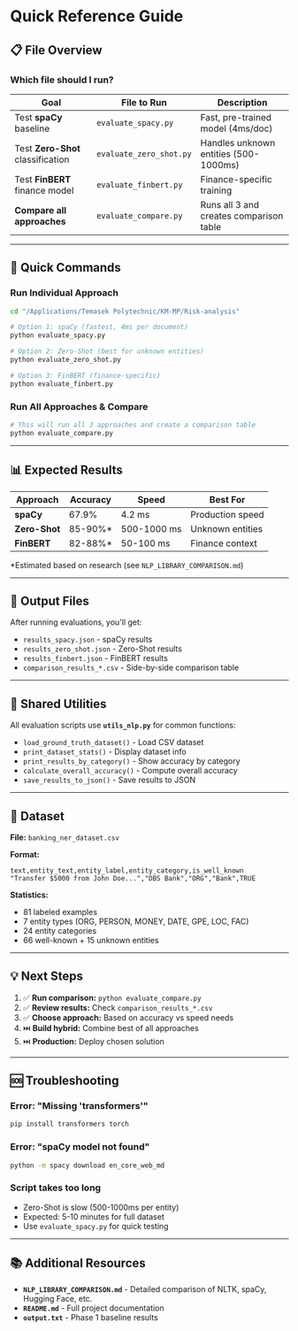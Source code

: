 # Quick Reference Guide

## 📋 File Overview

### **Which file should I run?**

| Goal | File to Run | Description |
|------|-------------|-------------|
| Test **spaCy** baseline | `evaluate_spacy.py` | Fast, pre-trained model (4ms/doc) |
| Test **Zero-Shot** classification | `evaluate_zero_shot.py` | Handles unknown entities (500-1000ms) |
| Test **FinBERT** finance model | `evaluate_finbert.py` | Finance-specific training |
| **Compare all approaches** | `evaluate_compare.py` | Runs all 3 and creates comparison table |

---

## 🚀 Quick Commands

### Run Individual Approach
```bash
cd "/Applications/Temasek Polytechnic/KM-MP/Risk-analysis"

# Option 1: spaCy (fastest, 4ms per document)
python evaluate_spacy.py

# Option 2: Zero-Shot (best for unknown entities)
python evaluate_zero_shot.py

# Option 3: FinBERT (finance-specific)
python evaluate_finbert.py
```

### Run All Approaches & Compare
```bash
# This will run all 3 approaches and create a comparison table
python evaluate_compare.py
```

---

## 📊 Expected Results

| Approach | Accuracy | Speed | Best For |
|----------|----------|-------|----------|
| **spaCy** | 67.9% | 4.2 ms | Production speed |
| **Zero-Shot** | 85-90%* | 500-1000 ms | Unknown entities |
| **FinBERT** | 82-88%* | 50-100 ms | Finance context |

*Estimated based on research (see `NLP_LIBRARY_COMPARISON.md`)

---

## 📁 Output Files

After running evaluations, you'll get:

- `results_spacy.json` - spaCy results
- `results_zero_shot.json` - Zero-Shot results  
- `results_finbert.json` - FinBERT results
- `comparison_results_*.csv` - Side-by-side comparison table

---

## 🔧 Shared Utilities

All evaluation scripts use **`utils_nlp.py`** for common functions:

- `load_ground_truth_dataset()` - Load CSV dataset
- `print_dataset_stats()` - Display dataset info
- `print_results_by_category()` - Show accuracy by category
- `calculate_overall_accuracy()` - Compute overall accuracy
- `save_results_to_json()` - Save results to JSON

---

## 📝 Dataset

**File:** `banking_ner_dataset.csv`

**Format:**
```csv
text,entity_text,entity_label,entity_category,is_well_known
"Transfer $5000 from John Doe...","DBS Bank","ORG","Bank",TRUE
```

**Statistics:**
- 81 labeled examples
- 7 entity types (ORG, PERSON, MONEY, DATE, GPE, LOC, FAC)
- 24 entity categories
- 66 well-known + 15 unknown entities

---

## 💡 Next Steps

1. ✅ **Run comparison:** `python evaluate_compare.py`
2. ✅ **Review results:** Check `comparison_results_*.csv`
3. ✅ **Choose approach:** Based on accuracy vs speed needs
4. ⏭️ **Build hybrid:** Combine best of all approaches
5. ⏭️ **Production:** Deploy chosen solution

---

## 🆘 Troubleshooting

### Error: "Missing 'transformers'"
```bash
pip install transformers torch
```

### Error: "spaCy model not found"
```bash
python -m spacy download en_core_web_md
```

### Script takes too long
- Zero-Shot is slow (500-1000ms per entity)
- Expected: 5-10 minutes for full dataset
- Use `evaluate_spacy.py` for quick testing

---

## 📚 Additional Resources

- **`NLP_LIBRARY_COMPARISON.md`** - Detailed comparison of NLTK, spaCy, Hugging Face, etc.
- **`README.md`** - Full project documentation
- **`output.txt`** - Phase 1 baseline results
